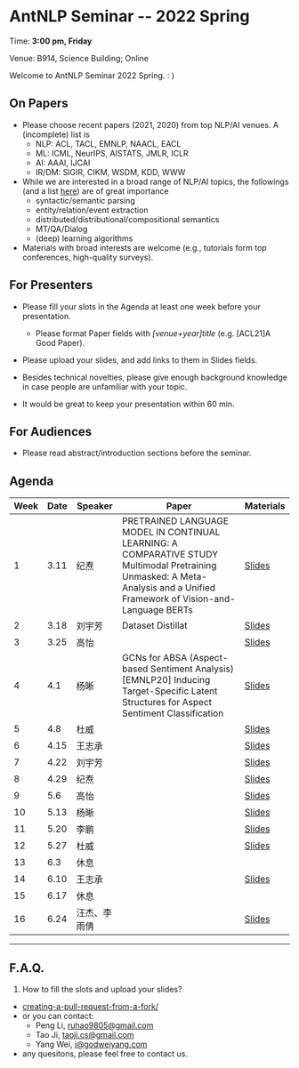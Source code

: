 # AntNLP Seminar -- 2022 Spring

Time: **3:00 pm, Friday**

Venue: B914, Science Building; Online

Welcome to AntNLP Seminar 2022 Spring. : )

## On Papers

- Please choose recent papers (2021, 2020) from top NLP/AI venues. A (incomplete) list is
  - NLP: ACL, TACL, EMNLP, NAACL, EACL
  - ML: ICML, NeurIPS, AISTATS, JMLR, ICLR
  - AI: AAAI, IJCAI
  - IR/DM: SIGIR, CIKM, WSDM, KDD, WWW
- While we are interested in a broad range of NLP/AI topics, the followings (and a list [here](https://slack-files.com/T22T1UP8Q-FLT6K0WDV-c037db5283)) are of great importance
  - syntactic/semantic parsing
  - entity/relation/event extraction
  - distributed/distributional/compositional semantics
  - MT/QA/Dialog
  - (deep) learning algorithms
- Materials with broad interests are welcome (e.g., tutorials form top conferences, high-quality surveys).

## For Presenters

- Please fill your slots in the Agenda at least one week before your presentation.

  - Please format Paper fields with *[venue+year]title* (e.g. [ACL21]A Good Paper).
- Please upload your slides, and add links to them in Slides fields.
  
- Besides technical novelties, please give enough background knowledge in case people are unfamiliar with your topic.

- It would be great to keep your presentation within 60 min.

## For Audiences

- Please read abstract/introduction sections before the seminar.

## Agenda

| Week | Date | Speaker | Paper | Materials |
| ---- | ---- | ------- | ----- | --------- |
| 1    | 3.11 | 纪焘    | PRETRAINED LANGUAGE MODEL IN CONTINUAL LEARNING: A COMPARATIVE STUDY Multimodal Pretraining Unmasked: A Meta-Analysis and a Unified Framework of Vision-and-Language BERTs    | [Slides](https://github.com/lala370/seminar/tree/master/2022Spring_AntNLP/week1)          |
| 2    | 3.18 | 刘宇芳  | Dataset Distillat      | [Slides](https://github.com/lala370/seminar/tree/master/2022Spring_AntNLP/week2)          |
| 3    | 3.25 | 高怡    |       | [Slides](https://github.com/lala370/seminar/tree/master/2022Spring_AntNLP/week3)          |
| 4    | 4.1  | 杨晰    | GCNs for ABSA (Aspect-based Sentiment Analysis)   [EMNLP20] Inducing Target-Specific Latent Structures for Aspect Sentiment Classification     | [Slides](https://github.com/lala370/seminar/tree/master/2022Spring_AntNLP/week4)          |
| 5    | 4.8  | 杜威    |       | [Slides](https://github.com/lala370/seminar/tree/master/2022Spring_AntNLP/week5)          |
| 6    | 4.15 | 王志承  |       | [Slides](https://github.com/lala370/seminar/tree/master/2022Spring_AntNLP/week6)          |
| 7    | 4.22 | 刘宇芳  |       | [Slides](https://github.com/lala370/seminar/tree/master/2022Spring_AntNLP/week7)          |
| 8    | 4.29 | 纪焘    |       | [Slides](https://github.com/lala370/seminar/tree/master/2022Spring_AntNLP/week8)          |
| 9    | 5.6  | 高怡    |       | [Slides](https://github.com/lala370/seminar/tree/master/2022Spring_AntNLP/week9)          |
| 10   | 5.13 | 杨晰    |       | [Slides](https://github.com/lala370/seminar/tree/master/2022Spring_AntNLP/week10)         |
| 11   | 5.20 | 李鹏    |       | [Slides](https://github.com/lala370/seminar/tree/master/2022Spring_AntNLP/week11)          |
| 12   | 5.27 | 杜威  |       | [Slides](https://github.com/lala370/seminar/tree/master/2022Spring_AntNLP/week12)          |
| 13   | 6.3  | 休息  |       |           |
| 14   | 6.10 | 王志承   |       |  [Slides](https://github.com/lala370/seminar/tree/master/2022Spring_AntNLP/week14)         |
| 15   | 6.17 | 休息    |       |           |
| 16   | 6.24 | 汪杰、李雨倩    |      | [Slides](https://github.com/lala370/seminar/tree/master/2022Spring_AntNLP/week16)          |

------

## F.A.Q.

1. How to fill the slots and upload your slides?

- [creating-a-pull-request-from-a-fork/](https://help.github.com/articles/creating-a-pull-request-from-a-fork/)
- or you can contact:
  - Peng Li, [ruhao9805@gmail.com](mailto:ruhao9805@gmail.com)
  - Tao Ji, [taoji.cs@gmail.com](mailto:taoji.cs@gmail.com)
  - Yang Wei, [i@godweiyang.com](mailto:i@godweiyang.com)
- any quesitons, please feel free to contact us.
